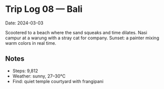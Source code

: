 # Trip Log 08 — Bali

Date: 2024-03-03

Scootered to a beach where the sand squeaks and time dilates. Nasi campur at a warung with a stray cat for company. Sunset: a painter mixing warm colors in real time.

## Notes

- Steps: 9,812
- Weather: sunny, 27–30°C
- Find: quiet temple courtyard with frangipani
